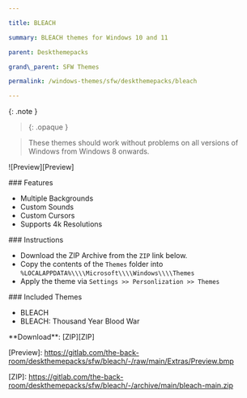 ```yaml
---

title: BLEACH

summary: BLEACH themes for Windows 10 and 11

parent: Deskthemepacks

grand\_parent: SFW Themes

permalink: /windows-themes/sfw/deskthemepacks/bleach

---
```




{: .note }

> {: .opaque }

> These themes should work without problems on all versions of Windows from Windows 8 onwards.



!\[Preview]\[Preview]



\### Features



* Multiple Backgrounds
* Custom Sounds
* Custom Cursors
* Supports 4k Resolutions



\### Instructions



* Download the ZIP Archive from the `ZIP` link below.
* Copy the contents of the `Themes` folder into `%LOCALAPPDATA%\\\\Microsoft\\\\Windows\\\\Themes`
* Apply the theme via `Settings >> Personlization >> Themes`



\### Included Themes



* BLEACH
* BLEACH: Thousand Year Blood War



\*\*Download\*\*: \[ZIP]\[ZIP]



<!-- ////////////////////////////////////////////////////////////////////////////////////////////////////////////////////// -->



\[Preview]: https://gitlab.com/the-back-room/deskthemepacks/sfw/bleach/-/raw/main/Extras/Preview.bmp



<!-- ////////////////////////////////////////////////////////////////////////////////////////////////////////////////////// -->



\[ZIP]: https://gitlab.com/the-back-room/deskthemepacks/sfw/bleach/-/archive/main/bleach-main.zip



<!-- ////////////////////////////////////////////////////////////////////////////////////////////////////////////////////// -->



